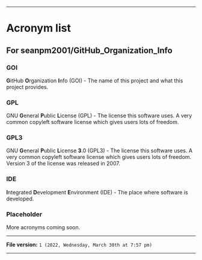 
***

# Acronym list

## For seanpm2001/GitHub_Organization_Info

### GOI

**G**itHub **O**rganization **I**nfo (GOI) - The name of this project and what this project provides.

### GPL

GNU **G**eneral **P**ublic **L**icense (GPL) - The license this software uses. A very common copyleft software license which gives users lots of freedom.

### GPL3

GNU **G**eneral **P**ublic **L**icense **3**.0 (GPL3) - The license this software uses. A very common copyleft software license which gives users lots of freedom. Version 3 of the license was released in 2007.

### IDE

**I**ntegrated **D**evelopment **E**nvironment (IDE) - The place where software is developed.

### Placeholder

More acronyms coming soon.

***

**File version:** `1 (2022, Wednesday, March 30th at 7:57 pm)`

***
